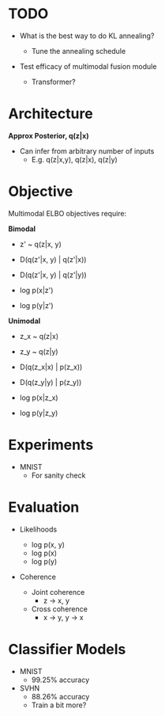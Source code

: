 # TODO
- What is the best way to do KL annealing?
    - Tune the annealing schedule

- Test efficacy of multimodal fusion module
    - Transformer?

# Architecture
**Approx Posterior, q(z|x)**
- Can infer from arbitrary number of inputs
    - E.g. q(z|x,y), q(z|x), q(z|y)

# Objective
Multimodal ELBO objectives require:

**Bimodal**
- z' ~ q(z|x, y)

- D(q(z'|x, y) | q(z'|x))
- D(q(z'|x, y) | q(z'|y))

- log p(x|z')
- log p(y|z')

**Unimodal**
- z_x ~ q(z|x)
- z_y ~ q(z|y)

- D(q(z_x|x) | p(z_x))
- D(q(z_y|y) | p(z_y))

- log p(x|z_x)
- log p(y|z_y)

# Experiments
- MNIST
    - For sanity check

# Evaluation
- Likelihoods
    - log p(x, y)
    - log p(x)
    - log p(y)

- Coherence
    - Joint coherence
        - z -> x, y
    - Cross coherence
        - x -> y, y -> x

# Classifier Models
- MNIST
    - 99.25% accuracy
- SVHN
    - 88.26% accuracy
    - Train a bit more?
